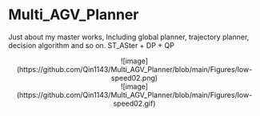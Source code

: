 # Multi_AGV_Planner
Just about my master works, Including global planner, trajectory planner, decision algorithm and so on. 
ST_ASter + DP + QP
<div align=center>
![image](https://github.com/Qin1143/Multi_AGV_Planner/blob/main/Figures/low-speed02.png)
</div>
<div align=center>
![image](https://github.com/Qin1143/Multi_AGV_Planner/blob/main/Figures/low-speed02.gif)
</div>